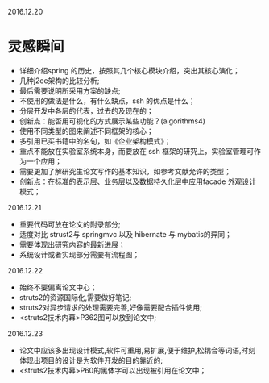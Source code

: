 2016.12.20

# 灵感瞬间

* 详细介绍spring 的历史，按照其几个核心模块介绍，突出其核心演化；
* 几种j2ee架构的比较分析;
* 最后需要说明所采用方案的缺点;
* 不使用的做法是什么，有什么缺点，ssh 的优点是什么；
* 分层开发中各层的代表，过去的及现在的；
* 创新点：能否用可视化的方式展示某些功能？(algorithms4)
* 使用不同类型的图来阐述不同框架的核心；
* 多引用已买书籍中的名句，如《企业架构模式》；
* 重点不能放在实验室系统本身，而要放在 ssh 框架的研究上，实验室管理可作为一个应用；
* 需要更加了解研究生论文写作的基本知识，如参考文献允许的类型；
* 创新点：在标准的表示层、业务层以及数据持久化层中应用facade 外观设计模式；


2016.12.21

* 重要代码可放在论文的附录部分;
* 适度对比 strust2与 springmvc 以及 hibernate 与 mybatis的异同； 
* 需要体现出研究内容的最新进展；
* 系统设计或者实现部分需要有流程图；

2016.12.22

* 始终不要偏离论文中心；
* struts2的资源国际化,需要做好笔记;
* struts2对异步请求的处理需要完善,好像需要配合插件使用;
* <struts2技术内幕>P362图可以放到论文中;

2016.12.23
* 论文中应该多出现设计模式,软件可重用,易扩展,便于维护,松耦合等词语,时刻体现出项目的设计是为软件开发的目的靠近的;
* <struts2技术内幕>P60的黑体字可以出现被引用在论文中；




